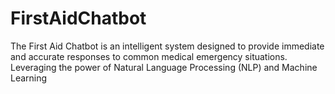 # FirstAidChatbot
The First Aid Chatbot is an intelligent system designed to provide immediate and accurate responses to common  medical emergency situations. Leveraging the power of Natural Language Processing (NLP) and Machine  Learning
